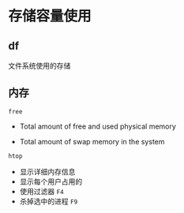 # 存储容量使用

## df 
文件系统使用的存储

## 内存
`free`
- Total amount of free and used physical memory

- Total amount of swap memory in the system 

`htop` 
- 显示详细内存信息
- 显示每个用户占用的
- 使用过滤器 `F4` 
- 杀掉选中的进程 `F9`